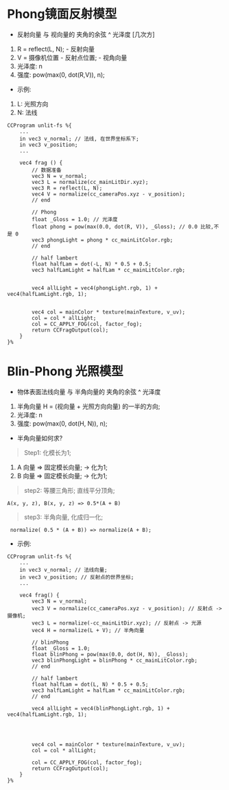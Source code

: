 # Phong镜面反射模型  
* 反射向量 与 视向量的 夹角的余弦 ^ 光泽度 [几次方]
1. R = reflect(L, N); - 反射向量 
2. V = 摄像机位置 - 反射点位置; - 视角向量
3. 光泽度: n
4. 强度: pow(max(0, dot(R,V)), n);

* 示例:  
1. L: 光照方向
2. N: 法线
```
CCProgram unlit-fs %{
    ...
    in vec3 v_normal; // 法线, 在世界坐标系下;
    in vec3 v_position;
    ...

    vec4 frag () {
        // 数据准备
        vec3 N = v_normal;
        vec3 L = normalize(cc_mainLitDir.xyz);
        vec3 R = reflect(L, N);
        vec4 V = normalize(cc_cameraPos.xyz - v_position);
        // end

        // Phong
        float _Gloss = 1.0; // 光泽度
        float phong = pow(max(0.0, dot(R, V)), _Gloss); // 0.0 比较,不是 0
        vec3 phongLight = phong * cc_mainLitColor.rgb;
        // end

        // half lambert
        float halfLam = dot(-L, N) * 0.5 + 0.5;
        vec3 halfLamLight = halfLam * cc_mainLitColor.rgb;


        vec4 allLight = vec4(phongLight.rgb, 1) + vec4(halfLamLight.rgb, 1);


        vec4 col = mainColor * texture(mainTexture, v_uv);
        col = col * allLight;
        col = CC_APPLY_FOG(col, factor_fog);
        return CCFragOutput(col);
    }
}%
```  
# Blin-Phong 光照模型  
* 物体表面法线向量 与 半角向量的 夹角的余弦 ^ 光泽度 
1.  半角向量 H = (视向量 + 光照方向向量) 的一半的方向;
2. 光泽度: n 
3. 强度: pow(max(0, dot(H, N)), n);

* 半角向量如何求?  
> Step1: 化模长为1;
1. A 向量 => 固定模长向量; -> 化为1;
2. B 向量 => 固定模长向量; -> 化为1;
> step2: 等腰三角形; 直线平分顶角;
```
A(x, y, z), B(x, y, z) => 0.5*(A + B)
```  
> step3: 半角向量, 化成归一化;
```
 normalize( 0.5 * (A + B)) => normalize(A + B);
```  

* 示例:  
```
CCProgram unlit-fs %{
    ...
    in vec3 v_normal; // 法线向量;
    in vec3 v_position; // 反射点的世界坐标;
    ...

    vec4 frag() {
        vec3 N = v_normal;
        vec3 V = normalize(cc_cameraPos.xyz - v_position); // 反射点 -> 摄像机;
        vec3 L = normalize(-cc_mainLitDir.xyz); // 反射点 -> 光源
        vec4 H = normalize(L + V); // 半角向量

        // blinPhong
        float _Gloss = 1.0;
        float blinPhong = pow(max(0.0, dot(H, N)), _Gloss);
        vec3 blinPhongLight = blinPhong * cc_mainLitColor.rgb;
        // end

        // half lambert
        float halfLam = dot(L, N) * 0.5 + 0.5;
        vec3 halfLamLight = halfLam * cc_mainLitColor.rgb;
        // end

        vec4 allLight = vec4(blinPhongLight.rgb, 1) + vec4(halfLamLight.rgb, 1);




        vec4 col = mainColor * texture(mainTexture, v_uv);
        col = col * allLight;

        col = CC_APPLY_FOG(col, factor_fog);
        return CCFragOutput(col);
    }
}%
```  
